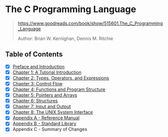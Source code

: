 # The C Programming Language

> <https://www.goodreads.com/book/show/515601.The_C_Programming_Language>
>
> Author: Brian W. Kernighan, Dennis M. Ritchie

## Table of Contents

- [x] [Preface and Introduction](0_preface_and_introduction)
- [x] [Chapter 1: A Tutorial Introduction](1_a_tutorial_introduction)
- [x] [Chapter 2: Types, Operators, and Expressions](2_types_operators_and_expressions)
- [x] [Chapter 3: Control Flow](3_control_flow)
- [x] [Chapter 4: Functions and Program Structure](4_functions_and_program_structure)
- [x] [Chapter 5: Pointers and Arrays](5_pointers_and_arrays)
- [x] [Chapter 6: Structures](6_structures)
- [x] [Chapter 7: Input and Output](7_input_and_output)
- [x] [Chapter 8: The UNIX System Interface](8_the_unix_system_interface)
- [x] [Appendix A - Reference Manual](appendixes/a_reference_manual.md)
- [x] [Appendix B - Standard Library](appendixes/b_standard_library.md)
- [x] Appendix C - Summary of Changes
